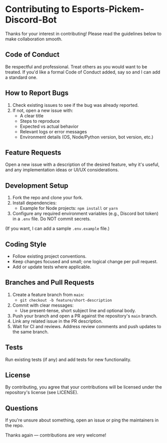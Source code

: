 # Contributing to Esports-Pickem-Discord-Bot

Thanks for your interest in contributing! Please read the guidelines below to make collaboration smooth.

## Code of Conduct
Be respectful and professional. Treat others as you would want to be treated. If you'd like a formal Code of Conduct added, say so and I can add a standard one.

## How to Report Bugs
1. Check existing issues to see if the bug was already reported.
2. If not, open a new issue with:
   - A clear title
   - Steps to reproduce
   - Expected vs actual behavior
   - Relevant logs or error messages
   - Environment details (OS, Node/Python version, bot version, etc.)

## Feature Requests
Open a new issue with a description of the desired feature, why it's useful, and any implementation ideas or UI/UX considerations.

## Development Setup
1. Fork the repo and clone your fork.
2. Install dependencies:
   - Example for Node projects: `npm install` or `yarn`
3. Configure any required environment variables (e.g., Discord bot token) in a `.env` file. Do NOT commit secrets.

(If you want, I can add a sample `.env.example` file.)

## Coding Style
- Follow existing project conventions.
- Keep changes focused and small; one logical change per pull request.
- Add or update tests where applicable.

## Branches and Pull Requests
1. Create a feature branch from `main`:
   - `git checkout -b feature/short-description`
2. Commit with clear messages:
   - Use present-tense, short subject line and optional body.
3. Push your branch and open a PR against the repository's `main` branch.
4. Link any related issue in the PR description.
5. Wait for CI and reviews. Address review comments and push updates to the same branch.

## Tests
Run existing tests (if any) and add tests for new functionality.

## License
By contributing, you agree that your contributions will be licensed under the repository's license (see LICENSE).

## Questions
If you're unsure about something, open an issue or ping the maintainers in the repo.

Thanks again — contributions are very welcome!